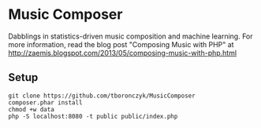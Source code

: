 # Music Composer

Dabblings in statistics-driven music composition and machine learning. For more
information, read the blog post "Composing Music with PHP" at
http://zaemis.blogspot.com/2013/05/composing-music-with-php.html

## Setup

    git clone https://github.com/tboronczyk/MusicComposer
    composer.phar install
    chmod +w data
    php -S localhost:8080 -t public public/index.php
